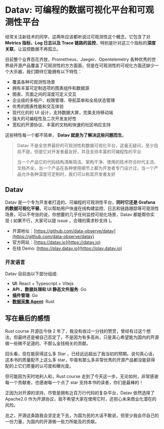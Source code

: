 # Datav: 可编程的数据可视化平台和可观测性平台

经常关注新技术的同学，这两年应该都听说过可观测性这个概念，它包含了对 **Metrics 指标、Log 日志以及 Trace 链路的监控**，特别是针对这三个指标的**深度关联**，让监控数据不再孤立。

目前整个业界百花齐放，Prometheus、Jaeger、Opentelemetry 各种优秀的世界级开源产品覆盖了可观测性的方方面面，但是在可观测性的可视化方面还缺少一个大杀器，我们期待它能拥有以下特性：

- 覆盖各种可观测性场景
- 拥有丰富可定制选项的图表组件和数据源
- 图表、页面之间的深度可定义交互
- 企业级的多租户、权限管理、导航菜单和全局状态管理
- 优秀的图表性能和交互体验
- 现代化的的 UI 设计，支持数据大屏，完美支持移动端
- 强大的可编程性及二次开发友好性
- 宽松的开源协议、丰富的文档和快速的社区响应支持
  
这些特性每一个都不简单， **Datav 就是为了解决这些问题而生**。


> Datav 不是全世界最好的可观测性和数据可视化平台，这毫无疑问，至少目前不是。但是它对开发者最友好，并且支持丰富的可编程性的平台
> 
> 当一个产品它的代码结构清晰简洁、架构干净、使用的技术符合时代主流、文档齐全，当一个产品在各种使用细节上都为开发者专门设计过，当一个产品允许各种深度可定制时，我们可以称其开发者友好

## Datav

Datav 是一个专为开发者打造的、可编程的可观测性平台，**同时它还是 Grafana 的数据可视化平替**。可以帮助用户快速在线构建监控、日志和链路跟踪等可观测性场景，可以不夸张的说，你想要的几乎任何监控可视化场景，Datav 都能帮你实现 ( 如果不行，大家可以提 issue ，合理的需求秒支持 )。

- 开源地址：[https://github.com/data-observe/datav](https://github.com/data-observe/datav)
- 官方网站：[https://datav.io](https://datav.io)
- 在线 Demo: [https://play.datav.io](https://play.datav.io)
  
### 开发语言

Datav 目前由以下部分组成: 

- **UI**: React + Typescript + Vitejs
- **API 、数据处理和 UI 静态文件服务**: Go
- **插件管理**: Go
- [**数据采集 Agent**](https://github.com/data-observe/datav/tree/main/ui): Rust



## 写在最后的感悟

Rust course 开源迄今快 2 年了，我没有收过一分钱的赞赏，曾经有过这个想法，但最终还是被自己否定了。不是因为有多高尚，只是真心希望能为国内的开源做一些微不足道的、不那么金钱相关的贡献。

回头看，现在能获得这么多 Star ，已经远远超出了我当初的预期。说句真心话，这本书的质量配不上这么多 star，毕竟有那么多非常优秀的开源产品都没能获得配的上它们质量的认可度和曝光度。

但可能因为天时地利人和，Rust course 走到了今天这一步，无论如何，非常感谢每一个贡献者，也感谢每一个点了 star 支持本书的读者，你们是最棒的！

正因为对开源的坚持，尽管是拥有近百万行代码的复杂平台，Datav 依然选择了 Apache2.0 作为开源协议，我不希望大家在使用它时，还担心未来商业化潜在的风险。

总之，开源这条路我会坚定走下去，为国为民的大话不敢说，但至少我会尽自己的一份力量，为国内的开源做一些力所能及的贡献。

